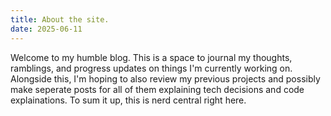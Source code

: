 ```yaml
---
title: About the site.
date: 2025-06-11
---
```


Welcome to my humble blog. This is a space to journal my thoughts, ramblings, and progress updates on things I'm currently working on. Alongside this, I'm hoping to also review my previous projects and possibly make seperate posts for all of them explaining tech decisions and code explainations. To sum it up, this is nerd central right here.
